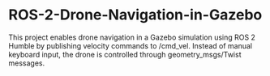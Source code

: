 # ROS-2-Drone-Navigation-in-Gazebo
This project enables drone navigation in a Gazebo simulation using ROS 2 Humble by publishing velocity commands to /cmd_vel. Instead of manual keyboard input, the drone is controlled through geometry_msgs/Twist messages.
